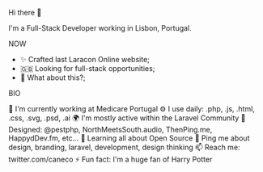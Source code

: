 Hi there 👋

I'm a Full-Stack Developer working in Lisbon, Portugal.

NOW
<ul>
<li>✨ Crafted last Laracon Online website;</li></li>
<li>🇬🇧 Looking for full-stack opportunities;</li>
<li>🍑 What about this?;</li>
</ul>

BIO

🏢 I'm currently working at Medicare Portugal
⚙️ I use daily: .php, .js, .html, .css, .svg, .psd, .ai
🌍 I'm mostly active within the Laravel Community
💅 Designed: @pestphp, NorthMeetsSouth.audio, ThenPing.me, HappydDev.fm, etc…
🌱 Learning all about Open Source
💬 Ping me about design, branding, laravel, development, design thinking
📫 Reach me: twitter.com/caneco
⚡️ Fun fact: I'm a huge fan of Harry Potter
